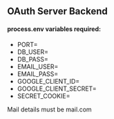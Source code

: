 ## OAuth Server Backend

#### process.env variables required:
- PORT=
- DB_USER=
- DB_PASS=
- EMAIL_USER=
- EMAIL_PASS=
- GOOGLE_CLIENT_ID=
- GOOGLE_CLIENT_SECRET=
- SECRET_COOKIE=

Mail details must be mail.com